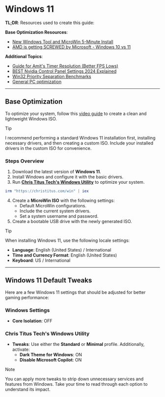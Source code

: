 # Windows 11

**TL;DR**: Resources used to create this guide:

**Base Optimization Resources**:

- [New Windows Tool and MicroWin 5-Minute Install](https://www.youtube.com/watch?v=92SM8Az5QVM)
- [AMD is getting SCREWED by Microsoft - Windows 10 vs 11](https://www.youtube.com/watch?v=mVpv-EpEoGM)

**Additional Topics**:

- [Guide for Amit's Timer Resolution (Better FPS Lows)](https://www.youtube.com/watch?v=AcCFZ8hhXi8)
- [BEST Nvidia Control Panel Settings 2024 Explained](https://www.youtube.com/watch?v=6-62fFTcA1Y)
- [Win32 Priority Separation Benchmarks](https://www.youtube.com/watch?v=wTdeyFk8Xv0)
- [General PC optimization](https://www.youtube.com/watch?v=iBiNfa32AnE)

---

## Base Optimization

To optimize your system, follow this [video guide](https://www.youtube.com/watch?v=92SM8Az5QVM) to create a clean and lightweight Windows ISO.

> [!TIP]
> I recommend performing a standard Windows 11 installation first, installing necessary drivers, and then creating a custom ISO. Include your installed drivers in the custom ISO for convenience.

### Steps Overview

1. Download the latest version of **Windows 11**.
2. Install Windows and configure it with the basic drivers.
3. Run **[Chris Titus Tech's Windows Utility](https://github.com/christitustech/winutil)** to optimize your system.

```powershell
irm "https://christitus.com/win" | iex
```

4. Create a **MicroWin ISO** with the following settings:
   - Default MicroWin configurations.
   - Include the current system drivers.
   - Set a system username and password.
5. Create a bootable USB drive with the newly generated ISO.

> [!TIP]
> When installing Windows 11, use the following locale settings:
>
> - **Language**: English (United States) / International
> - **Time and Currency Format**: English (United States)
> - **Keyboard**: US / International

---

## Windows 11 Default Tweaks

Here are a few Windows 11 settings that should be adjusted for better gaming performance:

### Windows Settings

- **Core Isolation**: OFF

### Chris Titus Tech's Windows Utility

- **Tweaks**: Use either the **Standard** or **Minimal** profile. Additionally, activate:
  - **Dark Theme for Windows**: ON
  - **Disable Microsoft Copilot**: ON

> [!NOTE]
> You can apply more tweaks to strip down unnecessary services and features from Windows. Take your time to read through each option to understand its impact.

